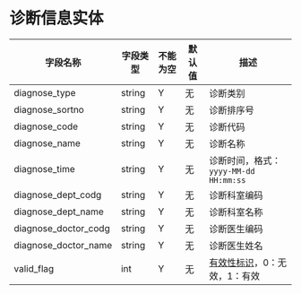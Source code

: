 # 诊断信息实体

| 字段名称 | 字段类型 | 不能为空 | 默认值 | 描述 |
| -------- | -------- | -------- | ------ | ---- |
| diagnose_type | string | Y | 无 | 诊断类别 |
| diagnose_sortno | string | Y | 无 | 诊断排序号 |
| diagnose_code | string | Y | 无 | 诊断代码 |
| diagnose_name | string | Y | 无 | 诊断名称 |
| diagnose_time | string | Y | 无 | 诊断时间，格式：`yyyy-MM-dd HH:mm:ss` |
| diagnose_dept_codg | string | Y | 无 | 诊断科室编码 |
| diagnose_dept_name | string | Y | 无 | 诊断科室名称 |
| diagnose_doctor_codg | string | Y | 无 | 诊断医生编码 |
| diagnose_doctor_name | string | Y | 无 | 诊断医生姓名 |
| valid_flag | int | Y | 无 | [有效性标识](enums?id=valid)，0：无效，1：有效 |
